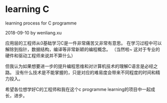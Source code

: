 # learning C
learning process for C programme

2018-09-10
by wenliang.xu

应用层的工程师从0基础学习C是一件非常痛苦又非常有意思。
在学习过程中可以解除到指针，数据结构，编译等非常新颖的编程概念。
（当然啦~ 这对于专业的硬件和驱动工程师来说并不算什么）

但我认为如果想要进一步的提升编程思维和对计算机技术的理解C语言是必经之路。
没有什么技术是不能掌握的，只是对应的难易度会带来不同程度的时间和精力投入。

希望各位想学好C的工程师和我在这个c programme learning的项目中一起成长，进步。
